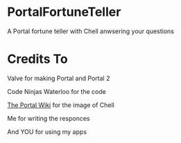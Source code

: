 # PortalFortuneTeller
A Portal fortune teller with Chell anwsering your questions
# Credits To
Valve for making Portal and Portal 2

Code Ninjas Waterloo for the code

[The Portal Wiki](https://theportalwiki.com/wiki/chell) for the image of Chell

Me for writing the responces

And YOU for using my apps
